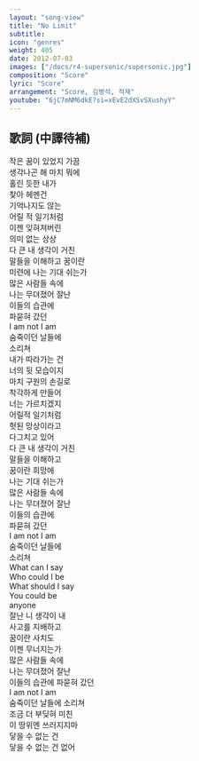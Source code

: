 ```yaml
---
layout: "song-view"
title: "No Limit"
subtitle:
icon: "genres"
weight: 405
date: 2012-07-03
images: ["/docs/r4-supersonic/supersonic.jpg"]
composition: "Score"
lyric: "Score"
arrangement: "Score, 김병석, 적재"
youtube: "6jC7mNM6dkE?si=xEvE2dXSvSXushyY"
---
```


## 歌詞 (中譯待補)

작은 꿈이 있었지 가끔  
생각나곤 해 마치 뭐에  
홀린 듯한 내가  
찾아 헤멘건  
기억나지도 않는  
어릴 적 일기처럼  
이젠 잊혀져버린  
의미 없는 상상  
다 큰 내 생각이 거친  
말들을 이해하고 꿈이란  
미련에 나는 기대 쉬는가  
많은 사람들 속에  
나는 무뎌졌어 잘난  
이들의 습관에  
파묻혀 갔던  
I am not I am  
숨죽이던 날들에  
소리쳐  
내가 따라가는 건  
너의 뒷 모습이지  
마치 구원의 손길로  
착각하게 만들어  
너는 가르치겠지  
어릴적 일기처럼  
헛된 망상이라고  
다그치고 있어  
다 큰 내 생각이 거친  
말들을 이해하고  
꿈이란 희망에  
나는 기대 쉬는가  
많은 사람들 속에  
나는 무뎌졌어 잘난  
이들의 습관에  
파묻혀 갔던  
I am not I am  
숨죽이던 날들에  
소리쳐  
What can I say  
Who could I be  
What should I say  
You could be  
anyone  
잘난 니 생각이 내  
사고를 지배하고  
꿈이란 사치도  
이젠 무너지는가  
많은 사람들 속에  
나는 무뎌졌어 잘난  
이들의 습관에 파묻혀 갔던  
I am not I am  
숨죽이던 날들에 소리쳐  
조금 더 부딪혀 미친  
이 땅위엔 쓰러지지마  
닿을 수 없는 건  
닿을 수 없는 건 없어  
